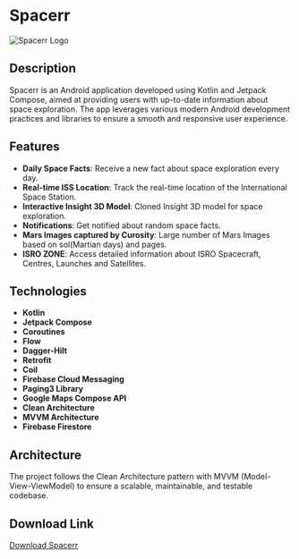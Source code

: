 # Spacerr

![Spacerr Logo](https://firebasestorage.googleapis.com/v0/b/spacerr-20d38.appspot.com/o/spacerr__app%20-%20Copy.png?alt=media&token=7e660efa-0a6e-462a-87e6-6f337807b74d) <!-- Optional: Add a logo for your project -->

## Description
Spacerr is an Android application developed using Kotlin and Jetpack Compose, aimed at providing users with up-to-date information about space exploration. The app leverages various modern Android development practices and libraries to ensure a smooth and responsive user experience.

## Features
- **Daily Space Facts**: Receive a new fact about space exploration every day.
- **Real-time ISS Location**: Track the real-time location of the International Space Station.
- **Interactive Insight 3D Model**: Cloned Insight 3D model for space exploration.
- **Notifications**: Get notified about random space facts.
- **Mars Images captured by Curosity**: Large number of Mars Images based on sol(Martian days) and pages. 
- **ISRO ZONE**: Access detailed information about ISRO Spacecraft, Centres, Launches and Satellites.

## Technologies
- **Kotlin**
- **Jetpack Compose**
- **Coroutines**
- **Flow**
- **Dagger-Hilt**
- **Retrofit**
- **Coil**
- **Firebase Cloud Messaging**
- **Paging3 Library**
- **Google Maps Compose API**
- **Clean Architecture**
- **MVVM Architecture**
- **Firebase Firestore**

## Architecture
The project follows the Clean Architecture pattern with MVVM (Model-View-ViewModel) to ensure a scalable, maintainable, and testable codebase.

## Download Link
[Download Spacerr](https://drive.google.com/file/d/14eYvqtGEoOUQUMJ_YQ5CcfAEUMwbKFXr/view?usp=drive_link)
